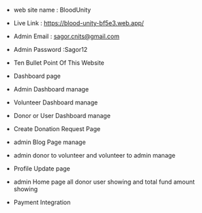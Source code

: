 - web site name : BloodUnity
- Live Link : https://blood-unity-bf5e3.web.app/

- Admin Email : sagor.cnits@gmail.com
- Admin Password :Sagor12

- Ten Bullet Point Of This Website

- Dashboard page
- Admin Dashboard manage
- Volunteer Dashboard manage
- Donor or User Dashboard manage
- Create Donation Request Page
- admin Blog Page manage
- admin donor to volunteer and volunteer to admin manage
- Profile Update page
- admin Home page all donor user showing and total fund amount showing
- Payment Integration
